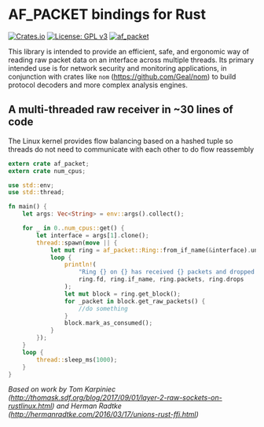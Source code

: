 # AF_PACKET bindings for Rust

[![Crates.io](https://img.shields.io/crates/v/af_packet.svg)](https://crates.io/crates/af_packet)
[![License: GPL v3](https://img.shields.io/badge/License-GPL%20v3-blue.svg)](https://www.gnu.org/licenses/gpl-3.0)
[![af_packet](https://docs.rs/af_packet/badge.svg)](https://docs.rs/af_packet)

This library is intended to provide an efficient, safe, and ergonomic way of reading raw packet data on an interface across multiple threads. Its primary intended use is for network security and monitoring applications, in conjunction with crates like `nom` (https://github.com/Geal/nom) to build protocol decoders and more complex analysis engines.

## A multi-threaded raw receiver in ~30 lines of code

The Linux kernel provides flow balancing based on a hashed tuple so threads do not need to communicate with each other to do flow reassembly

```rust
extern crate af_packet;
extern crate num_cpus;

use std::env;
use std::thread;

fn main() {
    let args: Vec<String> = env::args().collect();

    for _ in 0..num_cpus::get() {
        let interface = args[1].clone();
        thread::spawn(move || {
            let mut ring = af_packet::Ring::from_if_name(&interface).unwrap();
            loop {
                println!(
                    "Ring {} on {} has received {} packets and dropped {}",
                    ring.fd, ring.if_name, ring.packets, ring.drops
                );
                let mut block = ring.get_block();
                for _packet in block.get_raw_packets() {
                    //do something
                }
                block.mark_as_consumed();
            }
        });
    }
    loop {
        thread::sleep_ms(1000);
    }
}
```

*Based on work by Tom Karpiniec (http://thomask.sdf.org/blog/2017/09/01/layer-2-raw-sockets-on-rustlinux.html) and Herman Radtke (http://hermanradtke.com/2016/03/17/unions-rust-ffi.html)*
